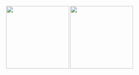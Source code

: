 <p>
  <a href="https://github.com/ymurao4">
    <img
      align="left"
      height="170px"
      src="github-readme-clone-ymurao.vercel.app/api?username=ymurao4&count_private=true&show_icons=true&theme=github_dark&include_all_commits=true"
    />
    
  </a>
  <a href="https://github.com/ymurao4">
    <img
      align="left"
      height="170px"
      src="github-readme-clone-ymurao.vercel.app/api/top-langs/?username=ymurao4&layout=compact&theme=github_dark&count_private=true&include_all_commits=true"
    />
  </a>
</p>
